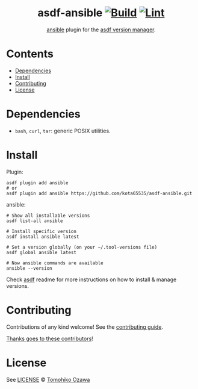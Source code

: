 <div align="center">

# asdf-ansible [![Build](https://github.com/kota65535/asdf-ansible/actions/workflows/build.yml/badge.svg)](https://github.com/kota65535/asdf-ansible/actions/workflows/build.yml) [![Lint](https://github.com/kota65535/asdf-ansible/actions/workflows/lint.yml/badge.svg)](https://github.com/kota65535/asdf-ansible/actions/workflows/lint.yml)


[ansible](https://github.com/ansible/ansible) plugin for the [asdf version manager](https://asdf-vm.com).

</div>

# Contents

- [Dependencies](#dependencies)
- [Install](#install)
- [Contributing](#contributing)
- [License](#license)

# Dependencies

- `bash`, `curl`, `tar`: generic POSIX utilities.

# Install

Plugin:

```shell
asdf plugin add ansible
# or
asdf plugin add ansible https://github.com/kota65535/asdf-ansible.git
```

ansible:

```shell
# Show all installable versions
asdf list-all ansible

# Install specific version
asdf install ansible latest

# Set a version globally (on your ~/.tool-versions file)
asdf global ansible latest

# Now ansible commands are available
ansible --version
```

Check [asdf](https://github.com/asdf-vm/asdf) readme for more instructions on how to
install & manage versions.

# Contributing

Contributions of any kind welcome! See the [contributing guide](contributing.md).

[Thanks goes to these contributors](https://github.com/kota65535/asdf-ansible/graphs/contributors)!

# License

See [LICENSE](LICENSE) © [Tomohiko Ozawa](https://github.com/kota65535/)
